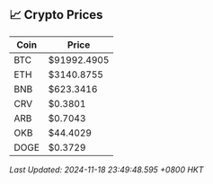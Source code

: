 ## 📈 Crypto Prices

| Coin | Price |
| ---- | ----- |
| BTC | $91992.4905 |
| ETH | $3140.8755 |
| BNB | $623.3416 |
| CRV | $0.3801 |
| ARB | $0.7043 |
| OKB | $44.4029 |
| DOGE | $0.3729 |

_Last Updated: 2024-11-18 23:49:48.595 +0800 HKT_